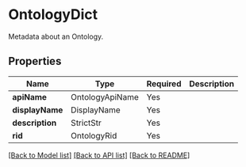 # OntologyDict

Metadata about an Ontology.

## Properties
| Name | Type | Required | Description |
| ------------ | ------------- | ------------- | ------------- |
**apiName** | OntologyApiName | Yes |  |
**displayName** | DisplayName | Yes |  |
**description** | StrictStr | Yes |  |
**rid** | OntologyRid | Yes |  |


[[Back to Model list]](../../../README.md#models-v2-link) [[Back to API list]](../../../README.md#documentation-for-api-endpoints) [[Back to README]](../../../README.md)
